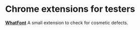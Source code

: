 # Chrome extensions for testers

**[WhatFont](https://chromewebstore.google.com/detail/whatfont/jabopobgcpjmedljpbcaablpmlmfcogm)**
A small extension to check for cosmetic defects.
